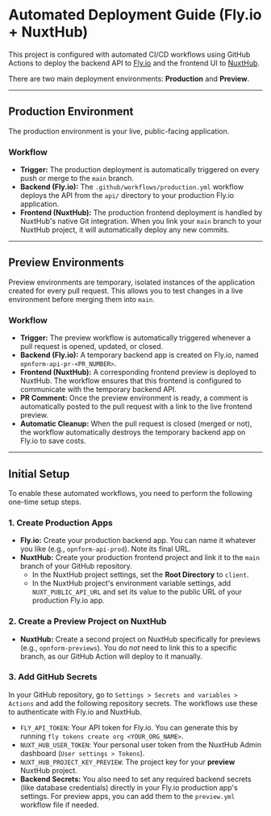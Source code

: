 # Automated Deployment Guide (Fly.io + NuxtHub)

This project is configured with automated CI/CD workflows using GitHub Actions to deploy the backend API to [Fly.io](https://fly.io/) and the frontend UI to [NuxtHub](https://hub.nuxt.com/).

There are two main deployment environments: **Production** and **Preview**.

---

## Production Environment

The production environment is your live, public-facing application.

### Workflow

- **Trigger:** The production deployment is automatically triggered on every push or merge to the `main` branch.
- **Backend (Fly.io):** The `.github/workflows/production.yml` workflow deploys the API from the `api/` directory to your production Fly.io application.
- **Frontend (NuxtHub):** The production frontend deployment is handled by NuxtHub's native Git integration. When you link your `main` branch to your NuxtHub project, it will automatically deploy any new commits.

---

## Preview Environments

Preview environments are temporary, isolated instances of the application created for every pull request. This allows you to test changes in a live environment before merging them into `main`.

### Workflow

- **Trigger:** The preview workflow is automatically triggered whenever a pull request is opened, updated, or closed.
- **Backend (Fly.io):** A temporary backend app is created on Fly.io, named `opnform-api-pr-<PR_NUMBER>`.
- **Frontend (NuxtHub):** A corresponding frontend preview is deployed to NuxtHub. The workflow ensures that this frontend is configured to communicate with the temporary backend API.
- **PR Comment:** Once the preview environment is ready, a comment is automatically posted to the pull request with a link to the live frontend preview.
- **Automatic Cleanup:** When the pull request is closed (merged or not), the workflow automatically destroys the temporary backend app on Fly.io to save costs.

---

## Initial Setup

To enable these automated workflows, you need to perform the following one-time setup steps.

### 1. Create Production Apps

- **Fly.io:** Create your production backend app. You can name it whatever you like (e.g., `opnform-api-prod`). Note its final URL.
- **NuxtHub:** Create your production frontend project and link it to the `main` branch of your GitHub repository.
  - In the NuxtHub project settings, set the **Root Directory** to `client`.
  - In the NuxtHub project's environment variable settings, add `NUXT_PUBLIC_API_URL` and set its value to the public URL of your production Fly.io app.

### 2. Create a Preview Project on NuxtHub

- **NuxtHub:** Create a second project on NuxtHub specifically for previews (e.g., `opnform-previews`). You do *not* need to link this to a specific branch, as our GitHub Action will deploy to it manually.

### 3. Add GitHub Secrets

In your GitHub repository, go to `Settings > Secrets and variables > Actions` and add the following repository secrets. The workflows use these to authenticate with Fly.io and NuxtHub.

- `FLY_API_TOKEN`: Your API token for Fly.io. You can generate this by running `fly tokens create org <YOUR_ORG_NAME>`.
- `NUXT_HUB_USER_TOKEN`: Your personal user token from the NuxtHub Admin dashboard (`User settings > Tokens`).
- `NUXT_HUB_PROJECT_KEY_PREVIEW`: The project key for your **preview** NuxtHub project.
- **Backend Secrets:** You also need to set any required backend secrets (like database credentials) directly in your Fly.io production app's settings. For preview apps, you can add them to the `preview.yml` workflow file if needed.
